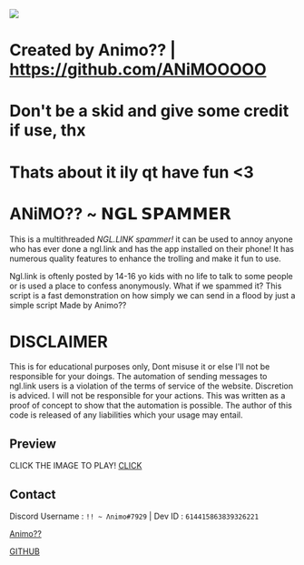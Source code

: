 ![](https://cdn.discordapp.com/attachments/1095016092528808037/1101508725392547870/image.png)


# Created by Animo?? | https://github.com/ANiMOOOOO
# Don't be a skid and give some credit if use, thx
# Thats about it ily qt have fun <3
  
# ANiMO?? ~ 𝗡𝗚𝗟 𝗦𝗣𝗔𝗠𝗠𝗘𝗥
 
 This is a multithreaded *NGL.LINK spammer!* it can be used to annoy anyone who has ever done a ngl.link and has the app installed on their phone! It has numerous quality features to enhance the trolling and make it fun to use.

  Ngl.link is oftenly posted by 14-16 yo kids with no life to talk to some people or is used a place to confess anonymously. What if we spammed it? This script is a fast demonstration on how simply we can send in a flood by just a simple script Made by Animo??

# **DISCLAIMER**

This is for educational purposes only, Dont misuse it or else I'll not be responsible for your doings.
The automation of sending messages to ngl.link users is a violation of the terms of service of the website. Discretion is adviced. I will not be responsible for your actions. 
This was written as a proof of concept to show that the automation is possible. The author of this code is released of any liabilities which your usage may entail.

## Preview

CLICK THE IMAGE TO PLAY!
[CLICK](https://cdn.discordapp.com/attachments/1095016092528808037/1101508725392547870/image.png)


## Contact

Discord Username : `!! ~ Λnimo#7929` | Dev ID : `614415863839326221`

[Animo??](https://cdn.discordapp.com/attachments/973068674917347429/1099765638978883637/Animo.jpg)

[GITHUB](https://github.com/ANiMOOOOO)
